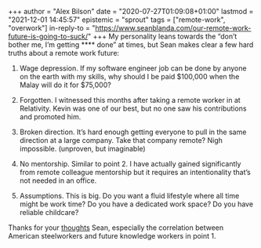 +++
author = "Alex Bilson"
date = "2020-07-27T01:09:08+01:00"
lastmod = "2021-12-01 14:45:57"
epistemic = "sprout"
tags = ["remote-work", "overwork"]
in-reply-to = "https://www.seanblanda.com/our-remote-work-future-is-going-to-suck/"
+++
My personality leans towards the “don’t bother me, I’m getting \*\*\*\* done” at times, but Sean makes clear a few hard truths about a remote work future:

1. Wage depression. If my software engineer job can be done by anyone on the earth with my skills, why should I be paid $100,000 when the Malay will do it for $75,000?

2. Forgotten. I witnessed this months after taking a remote worker in at Relativity. Kevin was one of our best, but no one saw his contributions and promoted him.

3. Broken direction. It’s hard enough getting everyone to pull in the same direction at a large company. Take that company remote? Nigh impossible. (unproven, but imaginable)

4. No mentorship. Similar to point 2. I have actually gained significantly from remote colleague mentorship but it requires an intentionality that’s not needed in an office.

5. Assumptions. This is big. Do you want a fluid lifestyle where all time might be work time? Do you have a dedicated work space? Do you have reliable childcare?

Thanks for your [thoughts](https://www.seanblanda.com/our-remote-work-future-is-going-to-suck/) Sean, especially the correlation between American steelworkers and future knowledge workers in point 1.
